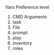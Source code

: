 Vars Preference level <br/>

1. CMD Arguments <br/>
2. task <br/>
3. File <br/>
4. prompt <br/>
5. play <br/>
6. inventory <br/>
7. roles